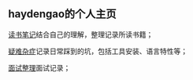 ## haydengao的个人主页

[读书笔记](https://github.com/haydengaoCN/haydengaoCN.github.io/tree/main/%E8%AF%BB%E4%B9%A6%E7%AC%94%E8%AE%B0)结合自己的理解，整理记录所读书籍；

[疑难杂症](./疑难杂症)记录日常踩到的坑，包括工具安装、语言特性等；

[面试整理](./面试整理)面试记录；

